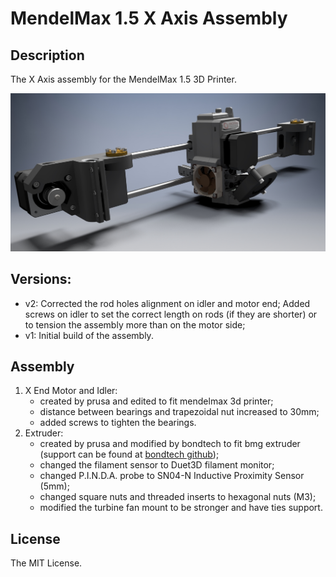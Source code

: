 # MendelMax 1.5 X Axis Assembly

## Description
The X Axis assembly for the MendelMax 1.5 3D Printer.

![assembly image](Images/x_axis_assembly_1.jpg)

## Versions:
- v2: Corrected the rod holes alignment on idler and motor end; Added screws on idler to set the correct length on rods (if they are shorter) or to tension the assembly more than on the motor side;
- v1: Initial build of the assembly.

## Assembly
1. X End Motor and Idler:
	- created by prusa and edited to fit mendelmax 3d printer;
	- distance between bearings and trapezoidal nut increased to 30mm;
	- added screws to tighten the bearings.
1. Extruder:
	- created by prusa and modified by bondtech to fit bmg extruder (support can be found at [bondtech github](https://github.com/BondtechAB/Bondtech_Prusa_i3));
	- changed the filament sensor to Duet3D filament monitor;
	- changed P.I.N.D.A. probe to SN04-N Inductive Proximity Sensor (5mm);
	- changed square nuts and threaded inserts to hexagonal nuts (M3);
	- modified the turbine fan mount to be stronger and have ties support.

## License
The MIT License.
